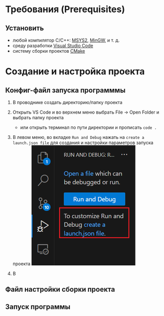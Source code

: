 # Требования (Prerequisites)

## Установить

- любой компилятор C/C++: [MSYS2](https://www.msys2.org/), [MinGW](https://www.mingw-w64.org/downloads/), и т. д.
- среду разработки [Visual Studio Code](https://code.visualstudio.com/)
- систему сборки проектов [CMake](https://cmake.org/download/)



# Создание и настройка проекта
## Конфиг-файл запуска программмы
1. В проводнике создать директорию/папку проекта
2. Открыть VS Code и во верхнем меню выбрать File -> Open Folder и выбрать папку проекта
    * или открыть терминал по пути директории и прописать `code .`
3. В левом меню, во вкладке `Run and Debug` нажать на `create a launch.json file` для создания и настройки параметров запуска проекта 
![](/Assets/Run_and_Debug.png)

4. В 


## Файл настройки сборки проекта


## Запуск программы
